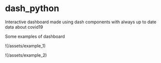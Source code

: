 # dash_python

Interactive dashboard made using dash components with always up to date data about covid19



Some examples of dashboard 

!(/assets/example_1)

!(/assets/example_2)
